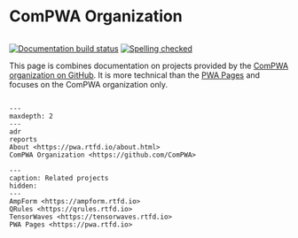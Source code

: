 # ComPWA Organization

```{title} Welcome

```

[![Documentation build status](https://readthedocs.org/projects/pwa/badge/?version=latest)](https://pwa.readthedocs.io)
[![Spelling checked](https://img.shields.io/badge/cspell-checked-brightgreen.svg)](https://github.com/streetsidesoftware/cspell/tree/master/packages/cspell)

This page is combines documentation on projects provided by the
[ComPWA organization on GitHub](https://github.com/ComPWA). It is more
technical than the [PWA Pages](https://pwa.rtfd.io) and focuses on the ComPWA
organization only.

```{rubric} Table of contents

```

```{toctree}
---
maxdepth: 2
---
adr
reports
About <https://pwa.rtfd.io/about.html>
ComPWA Organization <https://github.com/ComPWA>
```

```{toctree}
---
caption: Related projects
hidden:
---
AmpForm <https://ampform.rtfd.io>
QRules <https://qrules.rtfd.io>
TensorWaves <https://tensorwaves.rtfd.io>
PWA Pages <https://pwa.rtfd.io>
```
